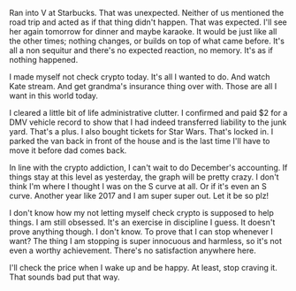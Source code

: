 Ran into V at Starbucks. That was unexpected. Neither of us mentioned the road trip and acted as if that thing didn't happen. That was expected. I'll see her again tomorrow for dinner and maybe karaoke. It would be just like all the other times; nothing changes, or builds on top of what came before. It's all a non sequitur and there's no expected reaction, no memory. It's as if nothing happened.

I made myself not check crypto today. It's all I wanted to do. And watch Kate stream. And get grandma's insurance thing over with. Those are all I want in this world today.

I cleared a little bit of life administrative clutter. I confirmed and paid $2 for a DMV vehicle record to show that I had indeed transferred liability to the junk yard. That's a plus. I also bought tickets for Star Wars. That's locked in. I parked the van back in front of the house and is the last time I'll have to move it before dad comes back.

In line with the crypto addiction, I can't wait to do December's accounting. If things stay at this level as yesterday, the graph will be pretty crazy. I don't think I'm where I thought I was on the S curve at all. Or if it's even an S curve. Another year like 2017 and I am super super out. Let it be so plz!

I don't know how my not letting myself check crypto is supposed to help things. I am still obsessed. It's an exercise in discipline I guess. It doesn't prove anything though. I don't know. To prove that I can stop whenever I want? The thing I am stopping is super innocuous and harmless, so it's not even a worthy achievement. There's no satisfaction anywhere here.

I'll check the price when I wake up and be happy. At least, stop craving it. That sounds bad put that way.
